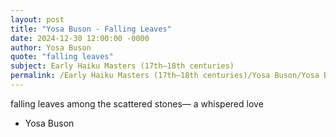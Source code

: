 ```yaml
---
layout: post
title: "Yosa Buson - Falling Leaves"
date: 2024-12-30 12:00:00 -0000
author: Yosa Buson
quote: "falling leaves"
subject: Early Haiku Masters (17th–18th centuries)
permalink: /Early Haiku Masters (17th–18th centuries)/Yosa Buson/Yosa Buson - Falling Leaves
---
```


falling leaves
among the scattered stones—
a whispered love

- Yosa Buson
